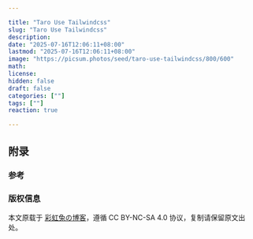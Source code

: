 ```yaml
---

title: "Taro Use Tailwindcss"
slug: "Taro Use Tailwindcss"
description: 
date: "2025-07-16T12:06:11+08:00"
lastmod: "2025-07-16T12:06:11+08:00"
image: "https://picsum.photos/seed/taro-use-tailwindcss/800/600"
math: 
license: 
hidden: false
draft: false 
categories: [""]
tags: [""]
reaction: true

---
```


## 附录

### 参考

### 版权信息

本文原载于 [彩虹兔の博客](https://cai-hong-tu-blog.pages.dev/)，遵循 CC BY-NC-SA 4.0 协议，复制请保留原文出处。
